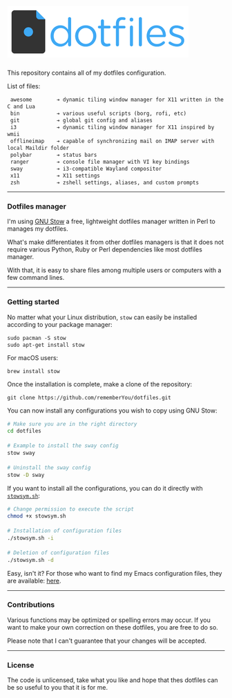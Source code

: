 ![Dotfiles Logo](assets/dotfiles-logo.png "Dotfiles logo")
===============================

This repository contains all of my dotfiles configuration.

List of files:

```
 awesome        ➔ dynamic tiling window manager for X11 written in the C and Lua
 bin            ➔ various useful scripts (borg, rofi, etc)
 git            ➔ global git config and aliases
 i3             ➔ dynamic tiling window manager for X11 inspired by wmii
 offlineimap    ➔ capable of synchronizing mail on IMAP server with local Maildir folder
 polybar        ➔ status bars
 ranger         ➔ console file manager with VI key bindings
 sway           ➔ i3-compatible Wayland compositor
 x11            ➔ X11 settings
 zsh            ➔ zshell settings, aliases, and custom prompts
```

--------------------

### Dotfiles manager ###

I'm using [GNU Stow](https://www.gnu.org/software/stow/) a free, lightweight
dotfiles manager written in Perl to manages my dotfiles.

What's make differentiates it from other dotfiles managers is that it does
not require various Python, Ruby or Perl dependencies like most dotfiles
manager.

With that, it is easy to share files among multiple users or computers with a
few command lines.

--------------------

### Getting started ###

No matter what your Linux distribution, `stow` can easily be installed according
to your package manager:

	sudo pacman -S stow
	sudo apt-get install stow

For macOS users:

	brew install stow

Once the installation is complete, make a clone of the repository:

	git clone https://github.com/rememberYou/dotfiles.git

You can now install any configurations you wish to copy using GNU Stow:

```bash
# Make sure you are in the right directory
cd dotfiles

# Example to install the sway config
stow sway

# Uninstall the sway config
stow -D sway
```

If you want to install all the configurations, you can do it directly
with
[`stowsym.sh`](https://github.com/rememberYou/dotfiles/blob/master/stowsym.sh):

```bash
# Change permission to execute the script
chmod +x stowsym.sh

# Installation of configuration files
./stowsym.sh -i

# Deletion of configuration files
./stowsym.sh -d
```

Easy, isn't it? For those who want to find my Emacs configuration files, they
are available: [here](https://github.com/rememberYou/.emacs.d/).

--------------------

### Contributions ###

Various functions may be optimized or spelling errors may occur. If you want to
make your own correction on these dotfiles, you are free to do so.

Please note that I can't guarantee that your changes will be accepted.

--------------------

### License ###

The code is unlicensed, take what you like and hope that thes dotfiles can be so
useful to you that it is for me.
